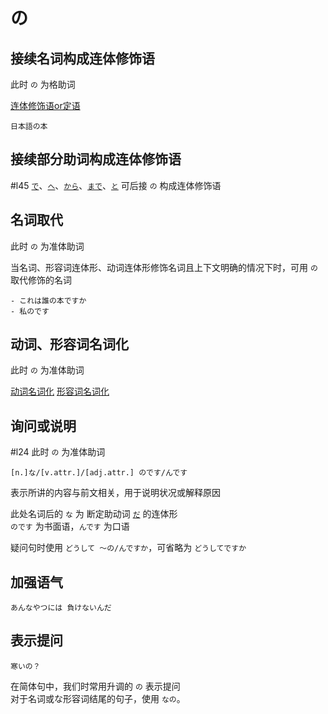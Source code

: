 # の  
## 接续名词构成连体修饰语
此时 `の` 为格助词

[连体修饰语or定语](../9.sentence_pattern/连体修饰语or定语.md)

```nihongo
日本語の本
```

## 接续部分助词构成连体修饰语
 #l45
[`で`](で.md)、[`へ`](へ.md)、[`から`](から.md)、[`まで`](まで.md)、[`と`](と.md) 可后接 `の` 构成连体修饰语
## 名词取代  
此时 `の` 为准体助词  

当名词、形容词连体形、动词连体形修饰名词且上下文明确的情况下时，可用 `の` 取代修饰的名词
```nihongo
- これは誰の本ですか
- 私のです
```
## 动词、形容词名词化  
此时 `の` 为准体助词  

 [动词名词化](../1.verb/动词名词化.md)
 [形容词名词化](../2.adj/形容词名词化.md)
## 询问或说明
 #l24
 此时 `の` 为准体助词  
 
```nihongo
[n.]な/[v.attr.]/[adj.attr.] のです/んです
```

表示所讲的内容与前文相关，用于说明状况或解释原因  

此处名词后的 `な` 为 断定助动词 [`だ`](../5.auxi_verb/だ.md) 的连体形  
`のです` 为书面语，`んです` 为口语

疑问句时使用 `どうして ～の/んですか`，可省略为 `どうしてですか`  
## 加强语气

```nihongo
あんなやつには 負けないんだ
```
## 表示提问

```nihongo
寒いの？
```
在简体句中，我们时常用升调的 `の` 表示提问  
对于名词或な形容词结尾的句子，使用 `なの`。